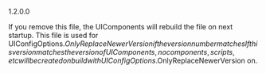 1.2.0.0

If you remove this file, the UIComponents will rebuild the file on next startup.
This file is used for UIConfigOptions.$OnlyReplaceNewerVersion if the version number matches
If this version matches the version of UIComponents, no components, scripts, etc will be created on build with UIConfigOptions.$OnlyReplaceNewerVersion on.

